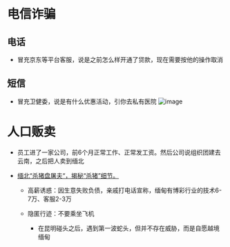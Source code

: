 # 电信诈骗

## 电话

- 冒充京东等平台客服，说是之前怎么样开通了贷款，现在需要按他的操作取消

## 短信

- 冒充卫健委，说是有什么优惠活动，引你去私有医院
    ![image](./Pictures/诈骗/电信诈骗-短信-私有医院.avif)

# 人口贩卖

- 员工进了一家公司，前6个月正常工作、正常发工资。然后公司说组织团建去云南，之后把人卖到缅北

- [缅北“杀猪盘屠夫“，揭秘“杀猪”细节。](https://www.bilibili.com/list/watchlater?bvid=BV1HH4y1Q7e8)

    - 高薪诱惑：因生意失败负债，亲戚打电话宣称，缅甸有博彩行业的技术6-7万、客服2-3万

    - 隐匿行迹：不要乘坐飞机

        - 在昆明碰头之后，遇到第一波蛇头，但并不存在威胁，而是自愿越境缅甸

